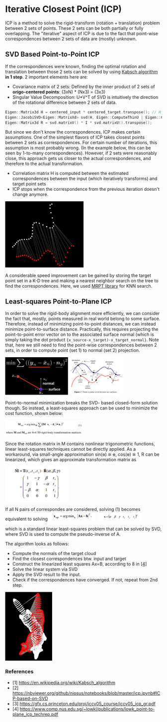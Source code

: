 # Iterative Closest Point (ICP)
ICP is a method to solve the rigid-transform (rotation + translation) problem between 2 sets of points. These 2 sets can be both partially or fully overlapping.
The "iterative" aspect of ICP is due to the fact that point-wise correspondences between 2 sets of data are (mostly) unknown. 

## SVD Based Point-to-Point ICP
If the correspondences were known, finding the optimal rotation and translation between those 2 sets can be solved by using [Kabsch algorithm](https://en.wikipedia.org/wiki/Kabsch_algorithm) **in 1 step**. 2 important elements here are:
- Covariance matrix of 2 sets: Defined by the inner product of 2 sets of **origo-centered points**: (3xN) * (Nx3) = (3x3)
- Singular Value Decomposition: U*V^T of SVD is intuitively the direction of the rotational difference between 2 sets of data.
```c++
Eigen::Matrix3d H = centered_input * centered_target.transpose(); // H = 3x3
Eigen::JacobiSVD<Eigen::MatrixXd> svd(H, Eigen::ComputeThinU | Eigen::ComputeThinV);
Eigen::Matrix3d R = svd.matrixV() * I * svd.matrixU().transpose();
```

But since we don't know the correspondences, ICP makes certain assumptions. One of the simplest flavors of ICP takes closest points between 2 sets as correspondences. For certain number of iterations, this assumption is most probably wrong. (In the example below, this can be seen by 1-to-many correspondences). However, if 2 sets were reasonably close, this approach gets us closer to the actual correspondences, and therefore to the actual transformation. 

- Correlation matrix H is computed between the estimated correspondences between the input (which iteratively transforms) and target point sets
- ICP stops when the correspondence from the previous iteration doesn't change anymore.

<img src="https://raw.githubusercontent.com/goksanisil23/lazy_minimal_robotics/main/ICP/3D/resources/2d_ICP.gif" width=50% height=50%>

A considerable speed improvement can be gained by storing the target point set in a K-D tree and making a nearest neighbor search on the tree to find the correspondences. Here, we used [MRPT library](https://github.com/vioshyvo/mrpt) for KNN search.

## Least-squares Point-to-Plane ICP
In order to solve the rigid-body alignment more efficiently, we can consider the fact that, mostly, points measured in real world belong to some surface. Therefore, instead of minimizing point-to-point distances, we can instead minimize point-to-surface distance. Practically, this requires projecting the point-to-point error vector on to the associated surface normal (which is simply taking the dot product `{x_source-x_target)·x_target_normal}`. Note that, here we still need to find the point-wise correspondences between 2 sets, in order to compute point (set 1) to normal (set 2) projection.

<img src="https://raw.githubusercontent.com/goksanisil23/lazy_minimal_robotics/main/ICP/3D/resources/point_to_plane.png" width=40% height=40%><img src="https://raw.githubusercontent.com/goksanisil23/lazy_minimal_robotics/main/ICP/3D/resources/tangent.png" width=35.5% height=35%> 

Point-to-normal minimization breaks the SVD- based closed-form solution though. So instead, a least-squares approach can be used to minimize the cost function, shown below:

<img src="https://raw.githubusercontent.com/goksanisil23/lazy_minimal_robotics/main/ICP/3D/resources/equation_point_to_plane.png" width=50% height=50%>

Since the rotation matrix in M contains nonlinear trigonometric functions, linear least-squares techniques cannot be directly applied. As a workaround, via small-angle approximation sin(ѳ) ≅ ѳ, cos(ѳ) ≅ 1, R can be linearized, which gives an approximate transformation matrix as

<img src="https://raw.githubusercontent.com/goksanisil23/lazy_minimal_robotics/main/ICP/3D/resources/m_approx.png" width=40% height=40%>

If all N pairs of correspondes are considered, solving (1) becomes equivalent to solving
<img src="https://raw.githubusercontent.com/goksanisil23/lazy_minimal_robotics/main/ICP/3D/resources/linear.png" width=30% height=50%>
<img src="https://raw.githubusercontent.com/goksanisil23/lazy_minimal_robotics/main/ICP/3D/resources/x.png" width=28% height=50%>

which is a standard linear least-squares problem that can be solved by SVD, where SVD is used to compute the pseudo-inverse of A.


The algorithm looks as follows:
- Compute the normals of the target cloud
- Find the closest correspondences btw. input and target
- Construct the linearized least squares Ax=B, according to 8 in [[4]](https://www.comp.nus.edu.sg/~lowkl/publications/lowk_point-to-plane_icp_techrep.pdf )
- Solve the linear system via SVD
- Apply the SVD result to the input.
- Check if the correspondences have converged. If not, repeat from 2nd step.

<img src="https://raw.githubusercontent.com/goksanisil23/lazy_minimal_robotics/main/ICP/3D/resources/3d_point_to_plane.gif" width=30% height=30%>

### References
- [1] https://en.wikipedia.org/wiki/Kabsch_algorithm
- [2] https://nbviewer.org/github/niosus/notebooks/blob/master/icp.ipynb#ICP-based-on-SVD
- [3] https://gfx.cs.princeton.edu/proj/iccv05_course/iccv05_icp_gr.pdf
- [4] https://www.comp.nus.edu.sg/~lowkl/publications/lowk_point-to-plane_icp_techrep.pdf 